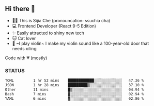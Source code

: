 ## Hi there 👋

- 🙋‍♀️ This is Sijia Che (pronouncation: ssuchia cha)
- 💻 Frontend Developer (React 9-5 Edition)
- ✨ Easily attracted to shiny new tech
- 🐱 Cat lover
- 🌟 ~I play violin~ I make my violin sound like a 100-year-old door that needs oiling

Code with 💗 (mostly)

### STATUS
<!--START_SECTION:waka-->

```txt
TOML         1 hr 52 mins    ████████████░░░░░░░░░░░░░   47.36 %
JSON         1 hr 28 mins    █████████▒░░░░░░░░░░░░░░░   37.10 %
Other        11 mins         █▒░░░░░░░░░░░░░░░░░░░░░░░   04.94 %
Bash         7 mins          ▓░░░░░░░░░░░░░░░░░░░░░░░░   02.94 %
YAML         6 mins          ▓░░░░░░░░░░░░░░░░░░░░░░░░   02.86 %
```

<!--END_SECTION:waka-->
